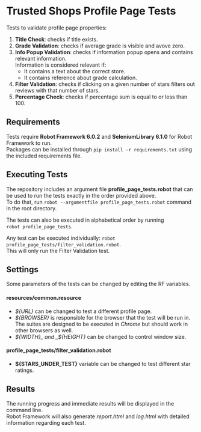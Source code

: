# Trusted Shops Profile Page Tests
Tests to validate profile page properties:
1. **Title Check**: checks if title exists.
2. **Grade Validation**: checks if average grade is visible and avove zero.
3. **Info Popup Validation**: checks if information popup opens and contains relevant information.\
Information is considered relevant if:
    * It contains a text about the correct store.
    * It contains reference about grade calculation.
4. **Filter Validation**: checks if clicking on a given number of stars filters out reviews with that number of stars.
5. **Percentage Check**: checks if percentage sum is equal to or less than 100.

## Requirements
Tests require **Robot Framework 6.0.2** and **SeleniumLibrary 6.1.0** for Robot Framework to run.\
Packages can be installed through ``pip install -r requirements.txt`` using the included requirements file.

## Executing Tests
The repository includes an argument file __profile_page_tests.robot__ that can be used to run the tests exactly in the order provided above.\
To do that, run ``robot --argumentfile profile_page_tests.robot`` command in the root directory.

The tests can also be executed in alphabetical order by running ``robot profile_page_tests``.

Any test can be executed individually: ``robot profile_page_tests/filter_validation.robot``.\
This will only run the Filter Validation test.

## Settings
Some parameters of the tests can be changed by editing the RF variables.
#### resources/common.resource
* _${URL}_ can be changed to test a different profile page.
* _${BROWSER}_ is responsible for the browser that the test will be run in.\
The suites are designed to be executed in _Chrome_ but should work in other browsers as well.
* _${WIDTH}_ and _${HEIGHT}_ can be changed to control window size.
#### profile_page_tests/filter_validation.robot
* __${STARS_UNDER_TEST}__ variable can be changed to test different star ratings.

## Results
The running progress and immediate results will be displayed in the command line.\
Robot Framework will also generate _report.html_ and _log.html_ with detailed information regarding each test.